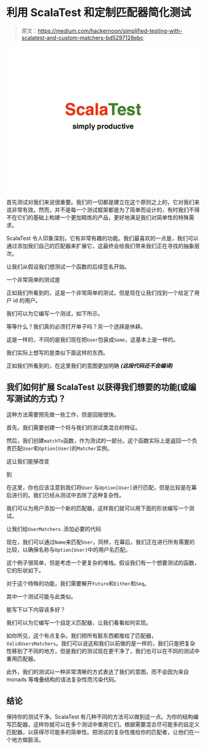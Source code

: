 # 利用 ScalaTest 和定制匹配器简化测试

> 原文：<https://medium.com/hackernoon/simplified-testing-with-scalatest-and-custom-matchers-bd5297128ebc>

![](img/e7b15b5e671aa64ca85d87cc08975a0c.png)

首先测试对我们来说很重要。我们的一切都是建立在这个原则之上的，它对我们来说非常有效。然而，并不是每一个测试框架都是为了简单而设计的，有时我们不得不在它们的基础上构建一个更加精炼的产品，更好地满足我们对简单性的特殊需求。

ScalaTest 令人印象深刻，它有非常有趣的功能。我们最喜欢的一点是，我们可以通过添加我们自己的匹配器来扩展它，这最终会给我们带来我们正在寻找的抽象层次。

让我们从假设我们想测试一个函数的后续签名开始。

一个非常简单的测试是

正如我们所看到的，这是一个非常简单的测试，但是现在让我们找到一个给定了用户 id 的用户。

我们可以为它编写一个测试，如下所示。

等等什么？我们真的必须打开单子吗？另一个选择是休耕。

这是一样的，不同的是我们现在把`User`包装成`Some`，这基本上是一样的。

我们实际上想写的是类似下面这样的东西。

正如我们所看到的，在这里我们的意图更加明确 ***(这段代码还不会编译)***

## 我们如何扩展 ScalaTest 以获得我们想要的功能(或编写测试的方式)？

这种方法需要预先做一些工作，但是回报很快。

首先，我们需要创建一个将与我们的测试类混合的特征。

然后，我们创建`matchTo`函数，作为测试的一部分。这个函数实际上是返回一个负责匹配`User`和`Option[User]`的`Matcher`实例。

这让我们能够改变

到

在这里，你也应该注意到我们将`User` 与`Option[User]`进行匹配，但是比较是在幕后进行的。我们已经从测试中去除了这种复杂性。

我们可以为用户添加一个新的匹配器，这样我们就可以用下面的形状编写一个测试。

让我们给`UserMatchers.`添加必要的代码

现在，我们可以通过`Name`来匹配`User`，同样，在幕后，我们正在进行所有需要的比较，以确保名称与`Option[User]`中的用户名匹配。

这个例子很简单，但是考虑一个更复杂的堆栈。假设我们有一个想要测试的函数，它的形状如下。

对于这个特殊的功能，我们需要解开`Future`和`Either`和`Seq`。

其中一个测试可能与此类似。

能写下以下内容该多好？

我们可以为它编写一个自定义匹配器，让我们看看如何实现。

如你所见，这个有点复杂。我们把所有脏东西都推给了匹配器，`ValidUsersMatchers`。我们可以说这和我们以前做的是一样的，我们只是把复杂性移到了不同的地方，但是我们的测试现在更干净了，我们也可以在不同的测试中重用匹配器。

此外，我们的测试以一种非常清晰的方式表达了我们的意图，而不会因为来自 monads 等堆叠结构的语法复杂性而污染代码。

## 结论

保持你的测试干净。ScalaTest 有几种不同的方法可以做到这一点。为你的结构编写匹配器，这样你就可以在多个测试中重用它们。根据需要混合尽可能多的自定义匹配器，以获得尽可能多的简单性。把测试的复杂性推给你的匹配者，让他们在一个地方做脏活。